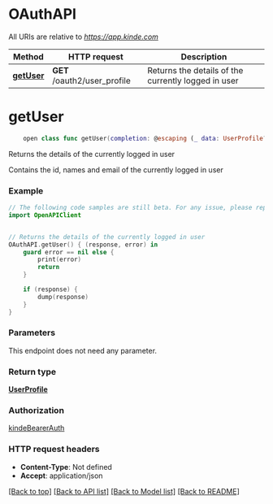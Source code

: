 # OAuthAPI

All URIs are relative to *https://app.kinde.com*

Method | HTTP request | Description
------------- | ------------- | -------------
[**getUser**](OAuthAPI.md#getuser) | **GET** /oauth2/user_profile | Returns the details of the currently logged in user


# **getUser**
```swift
    open class func getUser(completion: @escaping (_ data: UserProfile?, _ error: Error?) -> Void)
```

Returns the details of the currently logged in user

Contains the id, names and email of the currently logged in user 

### Example
```swift
// The following code samples are still beta. For any issue, please report via http://github.com/OpenAPITools/openapi-generator/issues/new
import OpenAPIClient


// Returns the details of the currently logged in user
OAuthAPI.getUser() { (response, error) in
    guard error == nil else {
        print(error)
        return
    }

    if (response) {
        dump(response)
    }
}
```

### Parameters
This endpoint does not need any parameter.

### Return type

[**UserProfile**](UserProfile.md)

### Authorization

[kindeBearerAuth](../README.md#kindeBearerAuth)

### HTTP request headers

 - **Content-Type**: Not defined
 - **Accept**: application/json

[[Back to top]](#) [[Back to API list]](../README.md#documentation-for-api-endpoints) [[Back to Model list]](../README.md#documentation-for-models) [[Back to README]](../README.md)


